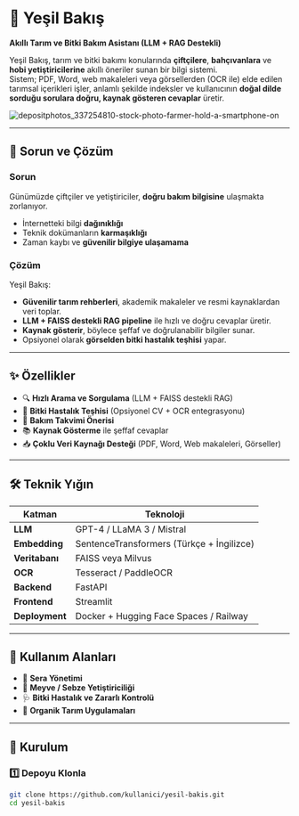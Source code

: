 # 🌱 Yeşil Bakış  
**Akıllı Tarım ve Bitki Bakım Asistanı (LLM + RAG Destekli)**  

Yeşil Bakış, tarım ve bitki bakımı konularında **çiftçilere**, **bahçıvanlara** ve **hobi yetiştiricilerine** akıllı öneriler sunan bir bilgi sistemi.  
Sistem; PDF, Word, web makaleleri veya görsellerden (OCR ile) elde edilen tarımsal içerikleri işler, anlamlı şekilde indeksler ve kullanıcının **doğal dilde sorduğu sorulara doğru, kaynak gösteren cevaplar** üretir.

![depositphotos_337254810-stock-photo-farmer-hold-a-smartphone-on](https://github.com/user-attachments/assets/982d829e-910c-4060-b3db-c03c87c7a4d2)

---

## 🚜 Sorun ve Çözüm

### Sorun  
Günümüzde çiftçiler ve yetiştiriciler, **doğru bakım bilgisine** ulaşmakta zorlanıyor.  
- İnternetteki bilgi **dağınıklığı**  
- Teknik dokümanların **karmaşıklığı**  
- Zaman kaybı ve **güvenilir bilgiye ulaşamama**  

### Çözüm  
Yeşil Bakış:  
- **Güvenilir tarım rehberleri**, akademik makaleler ve resmi kaynaklardan veri toplar.  
- **LLM + FAISS destekli RAG pipeline** ile hızlı ve doğru cevaplar üretir.  
- **Kaynak gösterir**, böylece şeffaf ve doğrulanabilir bilgiler sunar.  
- Opsiyonel olarak **görselden bitki hastalık teşhisi** yapar.  

---

## ✨ Özellikler
- 🔍 **Hızlı Arama ve Sorgulama** (LLM + FAISS destekli RAG)
- 🦠 **Bitki Hastalık Teşhisi** (Opsiyonel CV + OCR entegrasyonu)
- 📅 **Bakım Takvimi Önerisi**
- 📚 **Kaynak Gösterme** ile şeffaf cevaplar
- 📥 **Çoklu Veri Kaynağı Desteği** (PDF, Word, Web makaleleri, Görseller)

---

## 🛠️ Teknik Yığın
| Katman | Teknoloji |
|--------|-----------|
| **LLM** | GPT-4 / LLaMA 3 / Mistral |
| **Embedding** | SentenceTransformers (Türkçe + İngilizce) |
| **Veritabanı** | FAISS veya Milvus |
| **OCR** | Tesseract / PaddleOCR |
| **Backend** | FastAPI |
| **Frontend** | Streamlit |
| **Deployment** | Docker + Hugging Face Spaces / Railway |

---

## 📌 Kullanım Alanları
- 🌾 **Sera Yönetimi**
- 🥦 **Meyve / Sebze Yetiştiriciliği**
- 🩺 **Bitki Hastalık ve Zararlı Kontrolü**
- 🌱 **Organik Tarım Uygulamaları**

---

## 🚀 Kurulum

### 1️⃣ Depoyu Klonla
```bash
git clone https://github.com/kullanici/yesil-bakis.git
cd yesil-bakis
